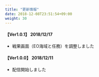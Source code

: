 ```yaml
---
title: "更新情報"
date: 2018-12-08T23:51:54+09:00
weight: 30
---
```


#### 【Ver1.0.1】 2018/12/17

* 戦果画面（EO海域と任務）を調整しました

#### 【Ver1.0.0】 2018/12/11

* 配信開始しました
